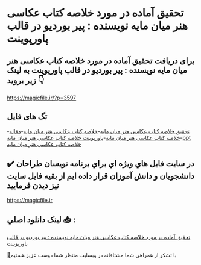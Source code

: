 # تحقیق آماده در مورد خلاصه كتاب عكاسی هنر میان مایه نویسنده : پیر بوردیو در قالب پاورپوینت

## برای دریافت تحقیق آماده در مورد خلاصه كتاب عكاسی هنر میان مایه نویسنده : پیر بوردیو در قالب پاورپوینت به لینک زیر بروید 👇

https://magicfile.ir/?p=3597

## تگ های فایل

-[تحقیق خلاصه كتاب عكاسی هنر میان مایه](https://magicfile.ir/product/%d8%ae%d9%84%d8%a7%d8%b5%d9%87-%d9%83%d8%aa%d8%a7%d8%a8-%d8%b9%d9%83%d8%a7%d8%b3%db%8c-%d9%87%d9%86%d8%b1-%d9%85%db%8c%d8%a7%d9%86-%d9%85%d8%a7%db%8c%d9%87-%d9%86%d9%88%db%8c%d8%b3%d9%86%d8%af%d9%87-%d9%be%db%8c%d8%b1-%d8%a8%d9%88%d8%b1%d8%af%db%8c%d9%88-%d9%be%d8%a7%d9%88%d8%b1%d9%be%d9%88%db%8c%d9%86%d8%aa/)-[خلاصه كتاب عكاسی هنر میان مایه](https://magicfile.ir/product/%d8%ae%d9%84%d8%a7%d8%b5%d9%87-%d9%83%d8%aa%d8%a7%d8%a8-%d8%b9%d9%83%d8%a7%d8%b3%db%8c-%d9%87%d9%86%d8%b1-%d9%85%db%8c%d8%a7%d9%86-%d9%85%d8%a7%db%8c%d9%87-%d9%86%d9%88%db%8c%d8%b3%d9%86%d8%af%d9%87-%d9%be%db%8c%d8%b1-%d8%a8%d9%88%d8%b1%d8%af%db%8c%d9%88-%d9%be%d8%a7%d9%88%d8%b1%d9%be%d9%88%db%8c%d9%86%d8%aa/)-[مقاله خلاصه كتاب عكاسی هنر میان مایه](https://magicfile.ir/product/%d8%ae%d9%84%d8%a7%d8%b5%d9%87-%d9%83%d8%aa%d8%a7%d8%a8-%d8%b9%d9%83%d8%a7%d8%b3%db%8c-%d9%87%d9%86%d8%b1-%d9%85%db%8c%d8%a7%d9%86-%d9%85%d8%a7%db%8c%d9%87-%d9%86%d9%88%db%8c%d8%b3%d9%86%d8%af%d9%87-%d9%be%db%8c%d8%b1-%d8%a8%d9%88%d8%b1%d8%af%db%8c%d9%88-%d9%be%d8%a7%d9%88%d8%b1%d9%be%d9%88%db%8c%d9%86%d8%aa/)-[پاورپوینت خلاصه كتاب عكاسی هنر میان مایه](https://magicfile.ir/product/%d8%ae%d9%84%d8%a7%d8%b5%d9%87-%d9%83%d8%aa%d8%a7%d8%a8-%d8%b9%d9%83%d8%a7%d8%b3%db%8c-%d9%87%d9%86%d8%b1-%d9%85%db%8c%d8%a7%d9%86-%d9%85%d8%a7%db%8c%d9%87-%d9%86%d9%88%db%8c%d8%b3%d9%86%d8%af%d9%87-%d9%be%db%8c%d8%b1-%d8%a8%d9%88%d8%b1%d8%af%db%8c%d9%88-%d9%be%d8%a7%d9%88%d8%b1%d9%be%d9%88%db%8c%d9%86%d8%aa/)-[ppt خلاصه كتاب عكاسی هنر میان مایه](https://magicfile.ir/product/%d8%ae%d9%84%d8%a7%d8%b5%d9%87-%d9%83%d8%aa%d8%a7%d8%a8-%d8%b9%d9%83%d8%a7%d8%b3%db%8c-%d9%87%d9%86%d8%b1-%d9%85%db%8c%d8%a7%d9%86-%d9%85%d8%a7%db%8c%d9%87-%d9%86%d9%88%db%8c%d8%b3%d9%86%d8%af%d9%87-%d9%be%db%8c%d8%b1-%d8%a8%d9%88%d8%b1%d8%af%db%8c%d9%88-%d9%be%d8%a7%d9%88%d8%b1%d9%be%d9%88%db%8c%d9%86%d8%aa/)

## ✔️ در سايت فايل هاي ويژه اي براي برنامه نويسان طراحان دانشجويان و دانش آموزان قرار داده ايم از بقيه فايل سايت نيز ديدن فرماييد

https://magicfile.ir


## لينک دانلود اصلي 📥 :

[تحقیق آماده در مورد خلاصه كتاب عكاسی هنر میان مایه نویسنده : پیر بوردیو در قالب پاورپوینت](https://magicfile.ir/product/%d8%ae%d9%84%d8%a7%d8%b5%d9%87-%d9%83%d8%aa%d8%a7%d8%a8-%d8%b9%d9%83%d8%a7%d8%b3%db%8c-%d9%87%d9%86%d8%b1-%d9%85%db%8c%d8%a7%d9%86-%d9%85%d8%a7%db%8c%d9%87-%d9%86%d9%88%db%8c%d8%b3%d9%86%d8%af%d9%87-%d9%be%db%8c%d8%b1-%d8%a8%d9%88%d8%b1%d8%af%db%8c%d9%88-%d9%be%d8%a7%d9%88%d8%b1%d9%be%d9%88%db%8c%d9%86%d8%aa/) 


🙏با تشکر از همراهي شما مشتاقانه در وبسایت منتظر شما دوست عزیز هستیم

